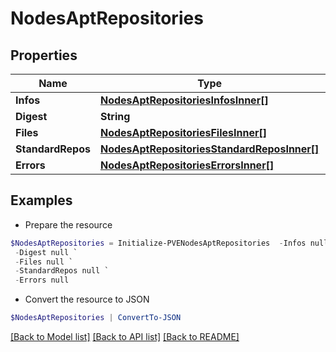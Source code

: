 # NodesAptRepositories
## Properties

Name | Type | Description | Notes
------------ | ------------- | ------------- | -------------
**Infos** | [**NodesAptRepositoriesInfosInner[]**](NodesAptRepositoriesInfosInner.md) |  | [optional] 
**Digest** | **String** |  | [optional] 
**Files** | [**NodesAptRepositoriesFilesInner[]**](NodesAptRepositoriesFilesInner.md) |  | [optional] 
**StandardRepos** | [**NodesAptRepositoriesStandardReposInner[]**](NodesAptRepositoriesStandardReposInner.md) |  | [optional] 
**Errors** | [**NodesAptRepositoriesErrorsInner[]**](NodesAptRepositoriesErrorsInner.md) |  | [optional] 

## Examples

- Prepare the resource
```powershell
$NodesAptRepositories = Initialize-PVENodesAptRepositories  -Infos null `
 -Digest null `
 -Files null `
 -StandardRepos null `
 -Errors null
```

- Convert the resource to JSON
```powershell
$NodesAptRepositories | ConvertTo-JSON
```

[[Back to Model list]](../README.md#documentation-for-models) [[Back to API list]](../README.md#documentation-for-api-endpoints) [[Back to README]](../README.md)

